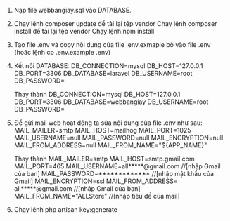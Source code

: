 1.	Nạp file webbangiay.sql vào DATABASE.
2.	Chạy lệnh composer update để tải lại tệp vendor 
    Chạy lệnh composer install để tải lại tệp vendor 
    Chạy lệnh npm install 
3.	Tạo file .env và copy nội dung của file .env.exmaple bỏ vào file .env 
    (hoăc lệnh cp .env.example .env)
4.	Kết nối DATABASE:
    DB_CONNECTION=mysql
    DB_HOST=127.0.0.1
    DB_PORT=3306
    DB_DATABASE=laravel
    DB_USERNAME=root
    DB_PASSWORD=

    Thay thành
    DB_CONNECTION=mysql
    DB_HOST=127.0.0.1
    DB_PORT=3306
    DB_DATABASE=webbangiay
    DB_USERNAME=root
    DB_PASSWORD=

5.	Để gửi mail web hoạt động ta sửa nội dụng của file .env như sau:
    MAIL_MAILER=smtp
    MAIL_HOST=mailhog
    MAIL_PORT=1025
    MAIL_USERNAME=null
    MAIL_PASSWORD=null
    MAIL_ENCRYPTION=null
    MAIL_FROM_ADDRESS=null
    MAIL_FROM_NAME="${APP_NAME}"

    Thay thành 
    MAIL_MAILER=smtp
    MAIL_HOST=smtp.gmail.com
    MAIL_PORT=465
    MAIL_USERNAME=all*****@gmail.com    		//[nhập Gmail của bạn]
    MAIL_PASSWORD=*************         		//[nhập mật khẩu của Gmail]
    MAIL_ENCRYPTION=ssl
    MAIL_FROM_ADDRESS= all*****@gmail.com    	//[nhập Gmail của bạn]
    MAIL_FROM_NAME="ALLStore"                	//[nhập tiêu đề của mail]

6.	Chạy lệnh php artisan key:generate
